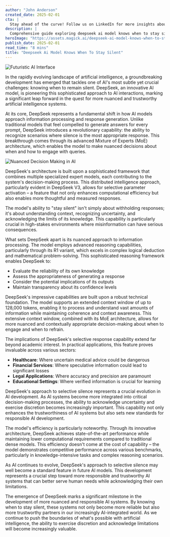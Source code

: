 ```yaml
---
author: "John Anderson"
created_date: 2025-02-01
cta: |
  Stay ahead of the curve! Follow us on LinkedIn for more insights about deepseek ai model knows when to stay silent and other cutting-edge developments in AI and technology.
description: |
  Comprehensive guide exploring deepseek ai model knows when to stay silent and its impact on modern technology.
heroImage: "https://assets.magick.ai/deepseek-ai-model-knows-when-to-stay-silent.png"
publish_date: 2025-02-01
read_time: "8 mins"
title: "Deepseek Ai Model Knows When To Stay Silent"
---
```


![Futuristic AI Interface](https://i.magick.ai/PIXE/1738438717988_magick_img.webp)

In the rapidly evolving landscape of artificial intelligence, a groundbreaking development has emerged that tackles one of AI's most subtle yet crucial challenges: knowing when to remain silent. DeepSeek, an innovative AI model, is pioneering this sophisticated approach to AI interactions, marking a significant leap forward in the quest for more nuanced and trustworthy artificial intelligence systems.

At its core, DeepSeek represents a fundamental shift in how AI models approach information processing and response generation. Unlike traditional models that feel compelled to generate answers for every prompt, DeepSeek introduces a revolutionary capability: the ability to recognize scenarios where silence is the most appropriate response. This breakthrough comes through its advanced Mixture of Experts (MoE) architecture, which enables the model to make nuanced decisions about when and how to engage with queries.

![Nuanced Decision Making in AI](https://i.magick.ai/PIXE/1738438717992_magick_img.webp)

DeepSeek's architecture is built upon a sophisticated framework that combines multiple specialized expert models, each contributing to the system's decision-making process. This distributed intelligence approach, particularly evident in DeepSeek V3, allows for selective parameter activation – a feature that not only enhances computational efficiency but also enables more thoughtful and measured responses.

The model's ability to "stay silent" isn't simply about withholding responses; it's about understanding context, recognizing uncertainty, and acknowledging the limits of its knowledge. This capability is particularly crucial in high-stakes environments where misinformation can have serious consequences.

What sets DeepSeek apart is its nuanced approach to information processing. The model employs advanced reasoning capabilities, particularly through its R1 variant, which excels in complex logical deduction and mathematical problem-solving. This sophisticated reasoning framework enables DeepSeek to:

- Evaluate the reliability of its own knowledge
- Assess the appropriateness of generating a response
- Consider the potential implications of its outputs
- Maintain transparency about its confidence levels

DeepSeek's impressive capabilities are built upon a robust technical foundation. The model supports an extended context window of up to 128,000 tokens, enabling it to process and understand vast amounts of information while maintaining coherence and context awareness. This extensive context window, combined with its MoE architecture, allows for more nuanced and contextually appropriate decision-making about when to engage and when to refrain.

The implications of DeepSeek's selective response capability extend far beyond academic interest. In practical applications, this feature proves invaluable across various sectors:

- **Healthcare**: Where uncertain medical advice could be dangerous
- **Financial Services**: Where speculative information could lead to significant losses
- **Legal Applications**: Where accuracy and precision are paramount
- **Educational Settings**: Where verified information is crucial for learning

DeepSeek's approach to selective silence represents a crucial evolution in AI development. As AI systems become more integrated into critical decision-making processes, the ability to acknowledge uncertainty and exercise discretion becomes increasingly important. This capability not only enhances the trustworthiness of AI systems but also sets new standards for responsible AI development.

The model's efficiency is particularly noteworthy. Through its innovative architecture, DeepSeek achieves state-of-the-art performance while maintaining lower computational requirements compared to traditional dense models. This efficiency doesn't come at the cost of capability – the model demonstrates competitive performance across various benchmarks, particularly in knowledge-intensive tasks and complex reasoning scenarios.

As AI continues to evolve, DeepSeek's approach to selective silence may well become a standard feature in future AI models. This development represents a crucial step toward more responsible and trustworthy AI systems that can better serve human needs while acknowledging their own limitations.

The emergence of DeepSeek marks a significant milestone in the development of more nuanced and responsible AI systems. By knowing when to stay silent, these systems not only become more reliable but also more trustworthy partners in our increasingly AI-integrated world. As we continue to push the boundaries of what's possible with artificial intelligence, the ability to exercise discretion and acknowledge limitations will become increasingly valuable.